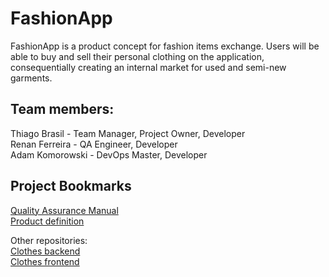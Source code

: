 # FashionApp

FashionApp is a product concept for fashion items exchange. Users will be able to buy and sell their personal clothing on the application, consequentially creating an internal market for used and semi-new garments.

## Team members: </br>
Thiago Brasil - Team Manager, Project Owner, Developer </br>
Renan Ferreira - QA Engineer, Developer </br>
Adam Komorowski - DevOps Master, Developer

## Project Bookmarks
  [Quality Assurance Manual](https://docs.google.com/document/d/1tghlCfMmn-FC4YYPGY53zBaNiFVKZliLuBk30BPjuSU/edit) </br>
  [Product definition](https://docs.google.com/document/d/1ciaKaxT_MPN22hh0igfOLd39EvwFpdtcjrpNnHIrs3k/edit#heading=h.is8tsc4axiuc)


Other repositories: </br>
  [Clothes backend](https://github.com/TQS-Project-2022/clothes-backend.git) </br>
  [Clothes frontend](https://github.com/TQS-Project-2022/clothes-frontend.git)
  
